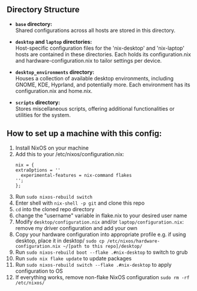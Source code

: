 ## Directory Structure 

* **`base` directory:**  
    Shared configurations across all hosts are stored in this directory.

* **`desktop` and `laptop` directories:**  
  Host-specific configuration files for the 'nix-desktop' and 'nix-laptop' hosts are contained in these directories. Each holds its configuration.nix and hardware-configuration.nix to tailor settings per device.

* **`desktop_environments` directory:**  
  Houses a collection of available desktop environments, including GNOME, KDE, Hyprland, and potentially more. Each environment has its configuration.nix and home.nix.

* **`scripts` directory:**  
  Stores miscellaneous scripts, offering additional functionalities or utilities for the system.

## How to set up a machine with this config: ##

1. Install NixOS on your machine
1. Add this to your /etc/nixos/configuration.nix:  
    ```
    nix = {
    extraOptions = ''
      experimental-features = nix-command flakes
    '';
   };
   ```
1. Run `sudo nixos-rebuild switch`
1. Enter shell with `nix-shell -p git` and clone this repo
1. `cd` into the cloned repo directory
1. change the "username" variable in flake.nix to your desired user name
1. Modify `desktop/configuration.nix` and/or `laptop/configuration.nix`: remove my driver configuration and add your own
1. Copy your hardware configuration into appropriate profile e.g. if using desktop, place it in desktop/ `sudo cp /etc/nixos/hardware-configuration.nix ~/[path to this repo]/desktop/`
1. Run `sudo nixos-rebuild boot --flake .#nix-desktop` to switch to grub
1. Run `sudo nix flake update` to update packages
1. Run `sudo nixos-rebuild switch --flake .#nix-desktop` to apply configuration to OS
1. If everything works, remove non-flake NixOS configuration `sudo rm -rf /etc/nixos/`
